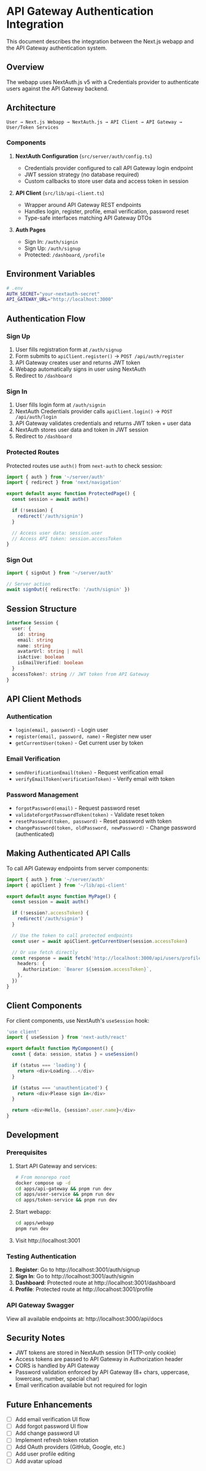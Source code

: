 # API Gateway Authentication Integration

This document describes the integration between the Next.js webapp and the API Gateway authentication system.

## Overview

The webapp uses NextAuth.js v5 with a Credentials provider to authenticate users against the API Gateway backend.

## Architecture

```
User → Next.js Webapp → NextAuth.js → API Client → API Gateway → User/Token Services
```

### Components

1. **NextAuth Configuration** (`src/server/auth/config.ts`)
   - Credentials provider configured to call API Gateway login endpoint
   - JWT session strategy (no database required)
   - Custom callbacks to store user data and access token in session

2. **API Client** (`src/lib/api-client.ts`)
   - Wrapper around API Gateway REST endpoints
   - Handles login, register, profile, email verification, password reset
   - Type-safe interfaces matching API Gateway DTOs

3. **Auth Pages**
   - Sign In: `/auth/signin`
   - Sign Up: `/auth/signup`
   - Protected: `/dashboard`, `/profile`

## Environment Variables

```bash
# .env
AUTH_SECRET="your-nextauth-secret"
API_GATEWAY_URL="http://localhost:3000"
```

## Authentication Flow

### Sign Up

1. User fills registration form at `/auth/signup`
2. Form submits to `apiClient.register()` → `POST /api/auth/register`
3. API Gateway creates user and returns JWT token
4. Webapp automatically signs in user using NextAuth
5. Redirect to `/dashboard`

### Sign In

1. User fills login form at `/auth/signin`
2. NextAuth Credentials provider calls `apiClient.login()` → `POST /api/auth/login`
3. API Gateway validates credentials and returns JWT token + user data
4. NextAuth stores user data and token in JWT session
5. Redirect to `/dashboard`

### Protected Routes

Protected routes use `auth()` from `next-auth` to check session:

```typescript
import { auth } from '~/server/auth'
import { redirect } from 'next/navigation'

export default async function ProtectedPage() {
  const session = await auth()

  if (!session) {
    redirect('/auth/signin')
  }

  // Access user data: session.user
  // Access API token: session.accessToken
}
```

### Sign Out

```typescript
import { signOut } from '~/server/auth'

// Server action
await signOut({ redirectTo: '/auth/signin' })
```

## Session Structure

```typescript
interface Session {
  user: {
    id: string
    email: string
    name: string
    avatarUrl: string | null
    isActive: boolean
    isEmailVerified: boolean
  }
  accessToken?: string // JWT token from API Gateway
}
```

## API Client Methods

### Authentication

- `login(email, password)` - Login user
- `register(email, password, name)` - Register new user
- `getCurrentUser(token)` - Get current user by token

### Email Verification

- `sendVerificationEmail(token)` - Request verification email
- `verifyEmailToken(verificationToken)` - Verify email with token

### Password Management

- `forgotPassword(email)` - Request password reset
- `validateForgotPasswordToken(token)` - Validate reset token
- `resetPassword(token, password)` - Reset password with token
- `changePassword(token, oldPassword, newPassword)` - Change password (authenticated)

## Making Authenticated API Calls

To call API Gateway endpoints from server components:

```typescript
import { auth } from '~/server/auth'
import { apiClient } from '~/lib/api-client'

export default async function MyPage() {
  const session = await auth()

  if (!session?.accessToken) {
    redirect('/auth/signin')
  }

  // Use the token to call protected endpoints
  const user = await apiClient.getCurrentUser(session.accessToken)

  // Or use fetch directly
  const response = await fetch('http://localhost:3000/api/users/profile', {
    headers: {
      Authorization: `Bearer ${session.accessToken}`,
    },
  })
}
```

## Client Components

For client components, use NextAuth's `useSession` hook:

```typescript
'use client'
import { useSession } from 'next-auth/react'

export default function MyComponent() {
  const { data: session, status } = useSession()

  if (status === 'loading') {
    return <div>Loading...</div>
  }

  if (status === 'unauthenticated') {
    return <div>Please sign in</div>
  }

  return <div>Hello, {session?.user.name}</div>
}
```

## Development

### Prerequisites

1. Start API Gateway and services:

   ```bash
   # From monorepo root
   docker compose up -d
   cd apps/api-gateway && pnpm run dev
   cd apps/user-service && pnpm run dev
   cd apps/token-service && pnpm run dev
   ```

2. Start webapp:

   ```bash
   cd apps/webapp
   pnpm run dev
   ```

3. Visit http://localhost:3001

### Testing Authentication

1. **Register**: Go to http://localhost:3001/auth/signup
2. **Sign In**: Go to http://localhost:3001/auth/signin
3. **Dashboard**: Protected route at http://localhost:3001/dashboard
4. **Profile**: Protected route at http://localhost:3001/profile

### API Gateway Swagger

View all available endpoints at: http://localhost:3000/api/docs

## Security Notes

- JWT tokens are stored in NextAuth session (HTTP-only cookie)
- Access tokens are passed to API Gateway in Authorization header
- CORS is handled by API Gateway
- Password validation enforced by API Gateway (8+ chars, uppercase, lowercase, number, special char)
- Email verification available but not required for login

## Future Enhancements

- [ ] Add email verification UI flow
- [ ] Add forgot password UI flow
- [ ] Add change password UI
- [ ] Implement refresh token rotation
- [ ] Add OAuth providers (GitHub, Google, etc.)
- [ ] Add user profile editing
- [ ] Add avatar upload
